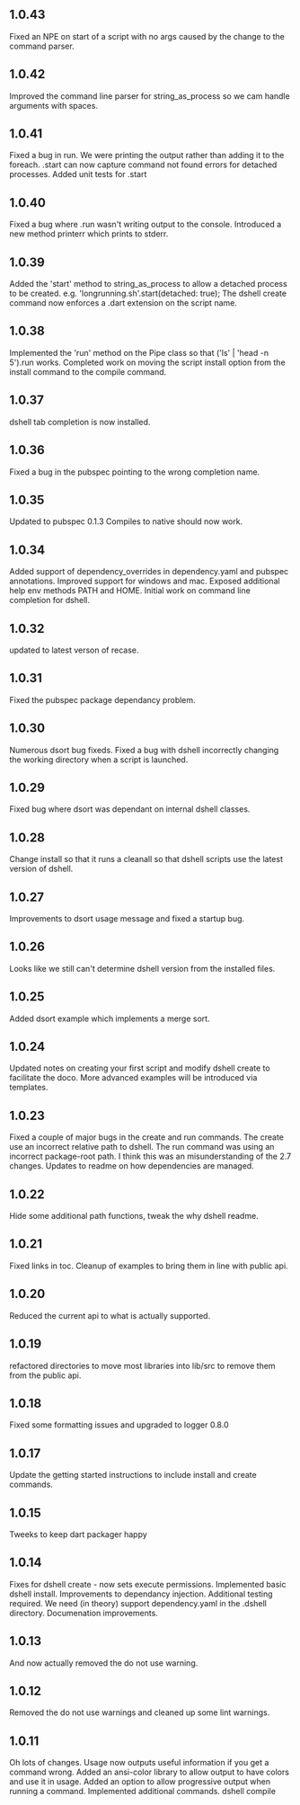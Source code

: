 ## 1.0.43
Fixed an NPE on start of a script with no args caused by the change to the command parser.

## 1.0.42
Improved the command line parser for string_as_process so we cam handle arguments with spaces.

## 1.0.41
Fixed a bug in run. We were printing the output rather than adding it to the foreach.
.start can now capture command not found errors for detached processes.
Added unit tests for .start

## 1.0.40
Fixed a bug where .run wasn't writing output to the console.
Introduced a new method printerr which prints to stderr.

## 1.0.39
Added the 'start' method to string_as_process to allow a detached process to be created.
e.g. 'longrunning.sh'.start(detached: true);
The dshell create command now enforces a .dart extension on the script name.

## 1.0.38
Implemented the 'run' method on the Pipe class so that ('ls' | 'head -n 5').run works.
Completed work on moving the script install option from the install command to the compile command.

## 1.0.37
dshell tab completion is now installed.

## 1.0.36
Fixed a bug in the pubspec pointing to the wrong completion name.

## 1.0.35
Updated to pubspec 0.1.3
Compiles to native should now work.

## 1.0.34
Added support of dependency_overrides in dependency.yaml and pubspec annotations.
Improved support for windows and mac.
Exposed additional help env methods PATH and HOME.
Initial work on command line completion for dshell.

## 1.0.32
updated to latest verson of recase.

## 1.0.31
Fixed the pubspec package dependancy problem.

## 1.0.30
Numerous dsort bug fixeds.
Fixed a bug with dshell incorrectly changing the working directory when a script is launched.

## 1.0.29
Fixed bug where dsort was dependant on internal dshell classes.

## 1.0.28
Change install so that it runs a cleanall so that dshell scripts use the latest version of dshell.

## 1.0.27
Improvements to dsort usage message and fixed a startup bug.

## 1.0.26
Looks like we still can't determine dshell version from the installed files.

## 1.0.25
Added dsort example which implements a merge sort.

## 1.0.24
Updated notes on creating your first script and modify dshell create to facilitate the doco.
More advanced examples will be introduced via templates.


## 1.0.23
Fixed a couple of major bugs in the create and run commands.
The create use an incorrect relative path to dshell.
The run command was using an incorrect package-root path. I think this was an misunderstanding of the 2.7 changes.
Updates to readme on how dependencies are managed.

## 1.0.22
Hide some additional path functions, tweak the why dshell readme.

## 1.0.21
Fixed links in toc. Cleanup of examples to bring them in line with public api.

## 1.0.20
Reduced the current api to what is actually supported.

## 1.0.19
refactored directories to move most libraries into lib/src to remove them from the public api.

## 1.0.18
Fixed some formatting issues and upgraded to logger 0.8.0

## 1.0.17
Update the getting started instructions to include install and create commands.

## 1.0.15
Tweeks to keep dart packager happy

## 1.0.14
Fixes for dshell create - now sets execute permissions.
Implemented basic dshell install.
Improvements to dependancy injection. Additional testing required.
We need (in theory) support dependency.yaml in the .dshell directory.
Documenation improvements.

## 1.0.13
And now actually removed the do not use warning.

## 1.0.12
Removed the do not use warnings and cleaned up some lint warnings.

## 1.0.11
Oh lots of changes.
Usage now outputs useful information if you get a command wrong.
Added an ansi-color library to allow output to have colors and use it in usage.
Added an option to allow progressive output when running a command.
Implemented additional commands.
dshell compile <script> now works.
A chunk of restructuring.
More unit tests.
Fairly confident that create, clean and clean all are safe but will leave the warning for the moment.


## 1.0.9
NOTE THIS PACKAGE IS CURRENTLY CONSIDERED DANGEROUS TO RUN.
Initial implementation of command line actions
create
clean
cleanall

## 1.0.7
Added some missing examples.
Fixed bugs in echo and ask.

## 1.0.5
Refactored apis so that we now consistently use forEach with a stream
for handling both stdout and stderr.
Added additional unit tests.
All unit tests now pass.
Added IOOverrides so cd/push/pop can be ran as part of unit tests.
Reworked find and now building own pattern matching. More unit tests required.
Added updated example.
Documentation cleanup.
Added examples to all built-in commands.

## 1.0.4
 Core features are mostly working. Find still has a major bug.
 Still experiementing with the final synatx.

## 1.0.3
 Documentation formatting.

## 1.0.2
 Tweaks to the documenation.

 Provided an example.dart

## 1.0.1

- Initial release.

## 1.0.0

- Initial version, created by Stagehand
